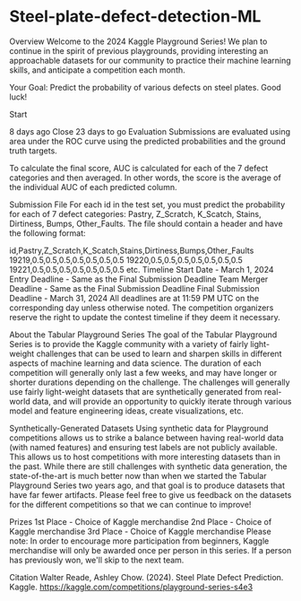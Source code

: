 # Steel-plate-defect-detection-ML


Overview
Welcome to the 2024 Kaggle Playground Series! We plan to continue in the spirit of previous playgrounds, providing interesting an approachable datasets for our community to practice their machine learning skills, and anticipate a competition each month.

Your Goal: Predict the probability of various defects on steel plates. Good luck!

Start

8 days ago
Close
23 days to go
Evaluation
Submissions are evaluated using area under the ROC curve using the predicted probabilities and the ground truth targets.

To calculate the final score, AUC is calculated for each of the 7 defect categories and then averaged. In other words, the score is the average of the individual AUC of each predicted column.

Submission File
For each id in the test set, you must predict the probability for each of 7 defect categories: Pastry, Z_Scratch, K_Scatch, Stains, Dirtiness, Bumps, Other_Faults. The file should contain a header and have the following format:

id,Pastry,Z_Scratch,K_Scatch,Stains,Dirtiness,Bumps,Other_Faults
19219,0.5,0.5,0.5,0.5,0.5,0.5,0.5
19220,0.5,0.5,0.5,0.5,0.5,0.5,0.5
19221,0.5,0.5,0.5,0.5,0.5,0.5,0.5
etc.
Timeline
Start Date - March 1, 2024
Entry Deadline - Same as the Final Submission Deadline
Team Merger Deadline - Same as the Final Submission Deadline
Final Submission Deadline - March 31, 2024
All deadlines are at 11:59 PM UTC on the corresponding day unless otherwise noted. The competition organizers reserve the right to update the contest timeline if they deem it necessary.

About the Tabular Playground Series
The goal of the Tabular Playground Series is to provide the Kaggle community with a variety of fairly light-weight challenges that can be used to learn and sharpen skills in different aspects of machine learning and data science. The duration of each competition will generally only last a few weeks, and may have longer or shorter durations depending on the challenge. The challenges will generally use fairly light-weight datasets that are synthetically generated from real-world data, and will provide an opportunity to quickly iterate through various model and feature engineering ideas, create visualizations, etc.

Synthetically-Generated Datasets
Using synthetic data for Playground competitions allows us to strike a balance between having real-world data (with named features) and ensuring test labels are not publicly available. This allows us to host competitions with more interesting datasets than in the past. While there are still challenges with synthetic data generation, the state-of-the-art is much better now than when we started the Tabular Playground Series two years ago, and that goal is to produce datasets that have far fewer artifacts. Please feel free to give us feedback on the datasets for the different competitions so that we can continue to improve!

Prizes
1st Place - Choice of Kaggle merchandise
2nd Place - Choice of Kaggle merchandise
3rd Place - Choice of Kaggle merchandise
Please note: In order to encourage more participation from beginners, Kaggle merchandise will only be awarded once per person in this series. If a person has previously won, we'll skip to the next team.

Citation
Walter Reade, Ashley Chow. (2024). Steel Plate Defect Prediction. Kaggle. https://kaggle.com/competitions/playground-series-s4e3
